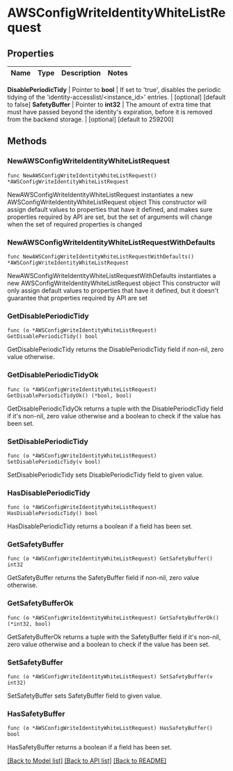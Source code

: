 # AWSConfigWriteIdentityWhiteListRequest


## Properties

Name | Type | Description | Notes
------------ | ------------- | ------------- | -------------


**DisablePeriodicTidy** | Pointer to **bool** | If set to &#x27;true&#x27;, disables the periodic tidying of the &#x27;identity-accesslist/&lt;instance_id&gt;&#x27; entries. | [optional] [default to false]
**SafetyBuffer** | Pointer to **int32** | The amount of extra time that must have passed beyond the identity&#x27;s expiration, before it is removed from the backend storage. | [optional] [default to 259200]



## Methods


### NewAWSConfigWriteIdentityWhiteListRequest

`func NewAWSConfigWriteIdentityWhiteListRequest() *AWSConfigWriteIdentityWhiteListRequest`

NewAWSConfigWriteIdentityWhiteListRequest instantiates a new AWSConfigWriteIdentityWhiteListRequest object
This constructor will assign default values to properties that have it defined,
and makes sure properties required by API are set, but the set of arguments
will change when the set of required properties is changed

### NewAWSConfigWriteIdentityWhiteListRequestWithDefaults

`func NewAWSConfigWriteIdentityWhiteListRequestWithDefaults() *AWSConfigWriteIdentityWhiteListRequest`

NewAWSConfigWriteIdentityWhiteListRequestWithDefaults instantiates a new AWSConfigWriteIdentityWhiteListRequest object
This constructor will only assign default values to properties that have it defined,
but it doesn't guarantee that properties required by API are set


### GetDisablePeriodicTidy

`func (o *AWSConfigWriteIdentityWhiteListRequest) GetDisablePeriodicTidy() bool`

GetDisablePeriodicTidy returns the DisablePeriodicTidy field if non-nil, zero value otherwise.

### GetDisablePeriodicTidyOk

`func (o *AWSConfigWriteIdentityWhiteListRequest) GetDisablePeriodicTidyOk() (*bool, bool)`

GetDisablePeriodicTidyOk returns a tuple with the DisablePeriodicTidy field if it's non-nil, zero value otherwise
and a boolean to check if the value has been set.

### SetDisablePeriodicTidy

`func (o *AWSConfigWriteIdentityWhiteListRequest) SetDisablePeriodicTidy(v bool)`

SetDisablePeriodicTidy sets DisablePeriodicTidy field to given value.


### HasDisablePeriodicTidy

`func (o *AWSConfigWriteIdentityWhiteListRequest) HasDisablePeriodicTidy() bool`

HasDisablePeriodicTidy returns a boolean if a field has been set.




### GetSafetyBuffer

`func (o *AWSConfigWriteIdentityWhiteListRequest) GetSafetyBuffer() int32`

GetSafetyBuffer returns the SafetyBuffer field if non-nil, zero value otherwise.

### GetSafetyBufferOk

`func (o *AWSConfigWriteIdentityWhiteListRequest) GetSafetyBufferOk() (*int32, bool)`

GetSafetyBufferOk returns a tuple with the SafetyBuffer field if it's non-nil, zero value otherwise
and a boolean to check if the value has been set.

### SetSafetyBuffer

`func (o *AWSConfigWriteIdentityWhiteListRequest) SetSafetyBuffer(v int32)`

SetSafetyBuffer sets SafetyBuffer field to given value.


### HasSafetyBuffer

`func (o *AWSConfigWriteIdentityWhiteListRequest) HasSafetyBuffer() bool`

HasSafetyBuffer returns a boolean if a field has been set.









[[Back to Model list]](../README.md#documentation-for-models) [[Back to API list]](../README.md#documentation-for-api-endpoints) [[Back to README]](../README.md)


